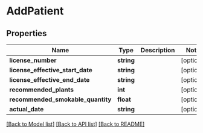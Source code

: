 # AddPatient

## Properties
Name | Type | Description | Notes
------------ | ------------- | ------------- | -------------
**license_number** | **string** |  | [optional] 
**license_effective_start_date** | **string** |  | [optional] 
**license_effective_end_date** | **string** |  | [optional] 
**recommended_plants** | **int** |  | [optional] 
**recommended_smokable_quantity** | **float** |  | [optional] 
**actual_date** | **string** |  | [optional] 

[[Back to Model list]](../../README.md#documentation-for-models) [[Back to API list]](../../README.md#documentation-for-api-endpoints) [[Back to README]](../../README.md)

